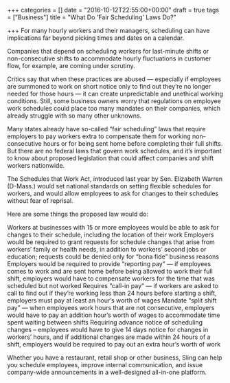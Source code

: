 +++
categories = []
date = "2016-10-12T22:55:00+00:00"
draft = true
tags = ["Business"]
title = "What Do 'Fair Scheduling' Laws Do?"

+++
For many hourly workers and their managers, scheduling can have implications far beyond picking times and dates on a calendar.

Companies that depend on scheduling workers for last-minute shifts or non-consecutive shifts to accommodate hourly fluctuations in customer flow, for example, are coming under scrutiny.

Critics say that when these practices are abused — especially if employees are summoned to work on short notice only to find out they’re no longer needed for those hours — it can create unpredictable and unethical working conditions. Still, some business owners worry that regulations on employee work schedules could place too many mandates on their companies, which already struggle with so many other unknowns. 

Many states already have so-called “fair scheduling” laws that require employers to pay workers extra to compensate them for working non-consecutive hours or for being sent home before completing their full shifts. But there are no federal laws that govern work schedules, and it’s important to know about proposed legislation that could affect companies and shift workers nationwide.

The Schedules that Work Act, introduced last year by Sen. Elizabeth Warren (D-Mass.) would set national standards on setting flexible schedules for workers, and would allow employees to ask for changes to their schedules without fear of reprisal.

Here are some things the proposed law would do:

Workers at businesses with 15 or more employees would be able to ask for changes to their schedule, including the location of their work
Employers would be required to grant requests for schedule changes that arise from workers’ family or health needs, in addition to workers’ second jobs or education; requests could be denied only for “bona fide” business reasons
Employers would be required to provide “reporting pay” — if employees comes to work and are sent home before being allowed to work their full shift, employers would have to compensate workers for the time that was scheduled but not worked
Requires “call-in pay” — if workers are asked to call to find out if they’re working less than 24 hours before starting a shift, employers must pay at least an hour’s worth of wages
Mandate “split shift pay” — when employees work hours that are not consecutive, employers would have to pay an addition hour’s worth of wages to accommodate time spent waiting between shifts
Requiring advance notice of scheduling changes – employees would have to give 14 days notice for changes in workers’ hours, and if additional changes are made within 24 hours of a shift, employers would be required to pay out an extra hour’s worth of work


Whether you have a restaurant, retail shop or other business, Sling can help you schedule employees, improve internal communication, and issue company-wide announcements in a well-designed all-in-one platform.